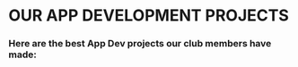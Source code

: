 <h1>OUR APP DEVELOPMENT PROJECTS</h1>
<h3>Here are the best App Dev projects our club members have made:</h3>
